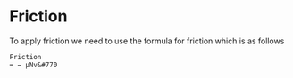 # Friction

To apply friction we need to use the formula for friction which is as follows
```
Friction
= − µNv&‌#770
```
